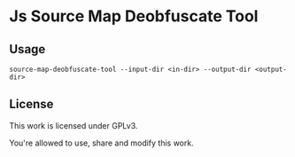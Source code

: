 # Js Source Map Deobfuscate Tool

## Usage

```shell
source-map-deobfuscate-tool --input-dir <in-dir> --output-dir <output-dir>
```

## License

This work is licensed under GPLv3.

You're allowed to use, share and modify this work.

